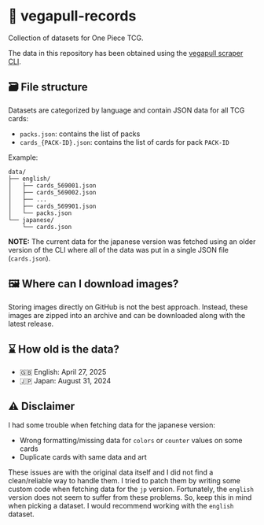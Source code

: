 # 👒 vegapull-records

Collection of datasets for One Piece TCG.

The data in this repository has been obtained using the [vegapull scraper CLI](https://github.com/Coko7/vegapull).

## 🗃️ File structure

Datasets are categorized by language and contain JSON data for all TCG cards:
- `packs.json`: contains the list of packs
- `cards_{PACK-ID}.json`: contains the list of cards for pack `PACK-ID`

Example:
```
data/
├── english/
│   ├── cards_569001.json
│   ├── cards_569002.json
│   ├── ...
│   ├── cards_569901.json
│   └── packs.json
└── japanese/
    └── cards.json
```

**NOTE:** The current data for the japanese version was fetched using an older version of the CLI where all of the data
was put in a single JSON file (`cards.json`).

## 🖼️ Where can I download images?

Storing images directly on GitHub is not the best approach.
Instead, these images are zipped into an archive and can be downloaded along with the latest release.

## ⌛ How old is the data?

- 🇬🇧 English: April 27, 2025
- 🇯🇵 Japan: August 31, 2024

## ⚠️ Disclaimer

I had some trouble when fetching data for the japanese version:
- Wrong formatting/missing data for `colors` or `counter` values on some cards
- Duplicate cards with same data and art

These issues are with the original data itself and I did not find a clean/reliable way to handle them.
I tried to patch them by writing some custom code when fetching data for the `jp` version.
Fortunately, the `english` version does not seem to suffer from these problems.
So, keep this in mind when picking a dataset. I would recommend working with the `english` dataset.
